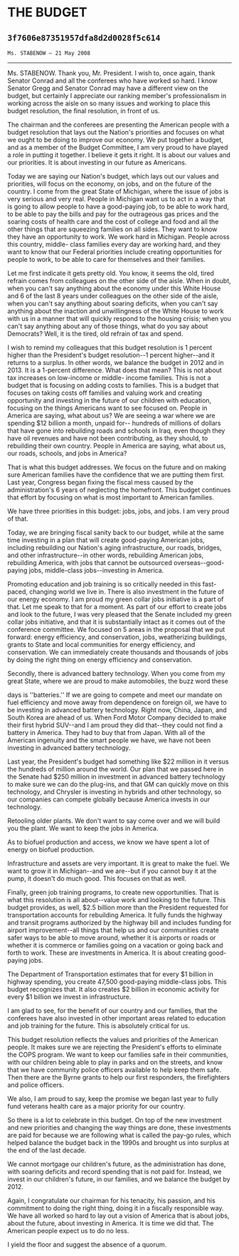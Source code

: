 # THE BUDGET
## `3f7606e87351957dfa8d2d0028f5c614`
`Ms. STABENOW — 21 May 2008`

---


Ms. STABENOW. Thank you, Mr. President. I wish to, once again, thank 
Senator Conrad and all the conferees who have worked so hard. I know 
Senator Gregg and Senator Conrad may have a different view on the 
budget, but certainly I appreciate our ranking member's professionalism 
in working across the aisle on so many issues and working to place this 
budget resolution, the final resolution, in front of us.

The chairman and the conferees are presenting the American people 
with a budget resolution that lays out the Nation's priorities and 
focuses on what we ought to be doing to improve our economy. We put 
together a budget, and as a member of the Budget Committee, I am very 
proud to have played a role in putting it together. I believe it gets 
it right. It is about our values and our priorities. It is about 
investing in our future as Americans.

Today we are saying our Nation's budget, which lays out our values 
and priorities, will focus on the economy, on jobs, and on the future 
of the country. I come from the great State of Michigan, where the 
issue of jobs is very serious and very real. People in Michigan want us 
to act in a way that is going to allow people to have a good-paying 
job, to be able to work hard, to be able to pay the bills and pay for 
the outrageous gas prices and the soaring costs of health care and the 
cost of college and food and all the other things that are squeezing 
families on all sides. They want to know they have an opportunity to 
work. We work hard in Michigan. People across this country, middle-
class families every day are working hard, and they want to know that 
our Federal priorities include creating opportunities for people to 
work, to be able to care for themselves and their families.

Let me first indicate it gets pretty old. You know, it seems the old, 
tired refrain comes from colleagues on the other side of the aisle. 
When in doubt, when you can't say anything about the economy under this 
White House and 6 of the last 8 years under colleagues on the other 
side of the aisle, when you can't say anything about soaring deficits, 
when you can't say anything about the inaction and unwillingness of the 
White House to work with us in a manner that will quickly respond to 
the housing crisis; when you can't say anything about any of those 
things, what do you say about Democrats? Well, it is the tired, old 
refrain of tax and spend.

I wish to remind my colleagues that this budget resolution is 1 
percent higher than the President's budget resolution--1 percent 
higher--and it returns to a surplus. In other words, we balance the 
budget in 2012 and in 2013. It is a 1-percent difference. What does 
that mean? This is not about tax increases on low-income or middle-
income families. This is not a budget that is focusing on adding costs 
to families. This is a budget that focuses on taking costs off families 
and valuing work and creating opportunity and investing in the future 
of our children with education, focusing on the things Americans want 
to see focused on. People in America are saying, what about us? We are 
seeing a war where we are spending $12 billion a month, unpaid for--
hundreds of millions of dollars that have gone into rebuilding roads 
and schools in Iraq, even though they have oil revenues and have not 
been contributing, as they should, to rebuilding their own country. 
People in America are saying, what about us, our roads, schools, and 
jobs in America?


That is what this budget addresses. We focus on the future and on 
making sure American families have the confidence that we are putting 
them first. Last year, Congress began fixing the fiscal mess caused by 
the administration's 6 years of neglecting the homefront. This budget 
continues that effort by focusing on what is most important to American 
families.

We have three priorities in this budget: jobs, jobs, and jobs. I am 
very proud of that.

Today, we are bringing fiscal sanity back to our budget, while at the 
same time investing in a plan that will create good-paying American 
jobs, including rebuilding our Nation's aging infrastructure, our 
roads, bridges, and other infrastructure--in other words, rebuilding 
American jobs, rebuilding America, with jobs that cannot be outsourced 
overseas--good-paying jobs, middle-class jobs--investing in America.

Promoting education and job training is so critically needed in this 
fast-paced, changing world we live in. There is also investment in the 
future of our energy economy. I am proud my green collar jobs 
initiative is a part of that. Let me speak to that for a moment. As 
part of our effort to create jobs and look to the future, I was very 
pleased that the Senate included my green collar jobs initiative, and 
that it is substantially intact as it comes out of the conference 
committee. We focused on 5 areas in the proposal that we put forward: 
energy efficiency, and conservation, jobs, weatherizing buildings, 
grants to State and local communities for energy efficiency, and 
conservation. We can immediately create thousands and thousands of jobs 
by doing the right thing on energy efficiency and conservation.

Secondly, there is advanced battery technology. When you come from my 
great State, where we are proud to make automobiles, the buzz word 
these


days is ''batteries.'' If we are going to compete and meet our mandate 
on fuel efficiency and move away from dependence on foreign oil, we 
have to be investing in advanced battery technology. Right now, China, 
Japan, and South Korea are ahead of us. When Ford Motor Company decided 
to make their first hybrid SUV--and I am proud they did that--they 
could not find a battery in America. They had to buy that from Japan. 
With all of the American ingenuity and the smart people we have, we 
have not been investing in advanced battery technology.

Last year, the President's budget had something like $22 million in 
it versus the hundreds of million around the world. Our plan that we 
passed here in the Senate had $250 million in investment in advanced 
battery technology to make sure we can do the plug-ins, and that GM can 
quickly move on this technology, and Chrysler is investing in hybrids 
and other technology, so our companies can compete globally because 
America invests in our technology.

Retooling older plants. We don't want to say come over and we will 
build you the plant. We want to keep the jobs in America.

As to biofuel production and access, we know we have spent a lot of 
energy on biofuel production.

Infrastructure and assets are very important. It is great to make the 
fuel. We want to grow it in Michigan--and we are--but if you cannot buy 
it at the pump, it doesn't do much good. This focuses on that as well.

Finally, green job training programs, to create new opportunities. 
That is what this resolution is all about--value work and looking to 
the future. This budget provides, as well, $2.5 billion more than the 
President requested for transportation accounts for rebuilding America. 
It fully funds the highway and transit programs authorized by the 
highway bill and includes funding for airport improvement--all things 
that help us and our communities create safer ways to be able to move 
around, whether it is airports or roads or whether it is commerce or 
families going on a vacation or going back and forth to work. These are 
investments in America. It is about creating good-paying jobs.

The Department of Transportation estimates that for every $1 billion 
in highway spending, you create 47,500 good-paying middle-class jobs. 
This budget recognizes that. It also creates $2 billion in economic 
activity for every $1 billion we invest in infrastructure.

I am glad to see, for the benefit of our country and our families, 
that the conferees have also invested in other important areas related 
to education and job training for the future. This is absolutely 
critical for us.

This budget resolution reflects the values and priorities of the 
American people. It makes sure we are rejecting the President's efforts 
to eliminate the COPS program. We want to keep our families safe in 
their communities, with our children being able to play in parks and on 
the streets, and know that we have community police officers available 
to help keep them safe. Then there are the Byrne grants to help our 
first responders, the firefighters and police officers.

We also, I am proud to say, keep the promise we began last year to 
fully fund veterans health care as a major priority for our country.

So there is a lot to celebrate in this budget. On top of the new 
investment and new priorities and changing the way things are done, 
these investments are paid for because we are following what is called 
the pay-go rules, which helped balance the budget back in the 1990s and 
brought us into surplus at the end of the last decade.

We cannot mortgage our children's future, as the administration has 
done, with soaring deficits and record spending that is not paid for. 
Instead, we invest in our children's future, in our families, and we 
balance the budget by 2012.

Again, I congratulate our chairman for his tenacity, his passion, and 
his commitment to doing the right thing, doing it in a fiscally 
responsible way. We have all worked so hard to lay out a vision of 
America that is about jobs, about the future, about investing in 
America. It is time we did that. The American people expect us to do no 
less.

I yield the floor and suggest the absence of a quorum.